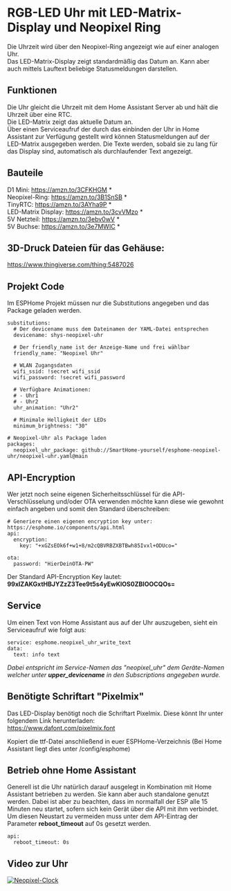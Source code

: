 # RGB-LED Uhr mit LED-Matrix-Display und Neopixel Ring
Die Uhrzeit wird über den Neopixel-Ring angezeigt wie auf einer analogen Uhr.  
Das LED-Matrix-Display zeigt standardmäßig das Datum an. Kann aber auch mittels Lauftext beliebige Statusmeldungen darstellen.  

## Funktionen
Die Uhr gleicht die Uhrzeit mit dem Home Assistant Server ab und hält die Uhrzeit über eine RTC.  
Die LED-Matrix zeigt das aktuelle Datum an.  
Über einen Serviceaufruf der durch das einbinden der Uhr in Home Assistant zur Verfügung gestellt wird können Statusmeldungen auf der LED-Matrix ausgegeben werden. Die Texte werden, sobald sie zu lang für das Display sind, automatisch als durchlaufender Text angezeigt.  
  
## Bauteile
D1 Mini: https://amzn.to/3CFKHGM *  
Neopixel-Ring: https://amzn.to/3B1SnSB *  
TinyRTC: https://amzn.to/3AYha9P *  
LED-Matrix Display: https://amzn.to/3cvVMzo *  
5V Netzteil: https://amzn.to/3ebv0wV *  
5V Buchse: https://amzn.to/3e7MWIC *  
  
## 3D-Druck Dateien für das Gehäuse:
https://www.thingiverse.com/thing:5487026  
  
  
## Projekt Code
Im ESPHome Projekt müssen nur die Substitutions angegeben und das Package geladen werden.  
  
```
substitutions:
  # Der devicename muss dem Dateinamen der YAML-Datei entsprechen
  devicename: shys-neopixel-uhr
  
  # Der friendly_name ist der Anzeige-Name und frei wählbar
  friendly_name: "Neopixel Uhr"

  # WLAN Zugangsdaten
  wifi_ssid: !secret wifi_ssid
  wifi_password: !secret wifi_password

  # Verfügbare Animationen:
  # - Uhr1
  # - Uhr2
  uhr_animation: "Uhr2"
  
  # Minimale Helligkeit der LEDs
  minimum_brightness: "30"
  
# Neopixel-Uhr als Package laden
packages:
  neopixel_uhr_package: github://SmartHome-yourself/esphome-neopixel-uhr/neopixel-uhr.yaml@main
```  
  
## API-Encryption
Wer jetzt noch seine eigenen Sicherheitsschlüssel für die API-Verschlüsselung und/oder OTA verwenden möchte kann diese wie gewohnt einfach angeben und somit den Standard überschreiben:
```
# Generiere einen eigenen encryption key unter: https://esphome.io/components/api.html
api:
  encryption:
    key: "+xGZsEOk6f+w1+8/m2cQBVRBZXBTBwh85Ivxl+ODUco="

ota:
  password: "HierDeinOTA-PW"
```

Der Standard API-Encryption Key lautet: **99xlZAKGxtHBJYZzZ3Tee9t5s4yEwKlOS0ZBIOOCQOs=**  
  
## Service
Um einen Text von Home Assistant aus auf der Uhr auszugeben, sieht ein Serviceaufruf wie folgt aus:
```
service: esphome.neopixel_uhr_write_text
data:
  text: info text
```
_Dabei entspricht im Service-Namen das "neopixel_uhr" dem Geräte-Namen welcher unter **upper_devicename** in den Subscriptions angegeben wurde._
  

## Benötigte Schriftart "Pixelmix"
Das LED-Display benötigt noch die Schriftart Pixelmix. Diese könnt Ihr unter folgendem Link herunterladen:  
https://www.dafont.com/pixelmix.font  
  
Kopiert die ttf-Datei anschließend in euer ESPHome-Verzeichnis (Bei Home Assistant liegt dies unter /config/esphome)


## Betrieb ohne Home Assistant
Generell ist die Uhr natürlich darauf ausgelegt in Kombination mit Home Assistant betrieben zu werden. 
Sie kann aber auch standalone genutzt werden.
Dabei ist aber zu beachten, dass im normalfall der ESP alle 15 Minuten neu startet, sofern sich kein Gerät über die API mit ihm verbindet.
Um diesen Neustart zu vermeiden muss unter dem API-Eintrag der Parameter **reboot_timeout** auf 0s gesetzt werden.
```
api:
  reboot_timeout: 0s
```
  
  
  
## Video zur Uhr
[![Neopixel-Clock](http://img.youtube.com/vi/4dabOY53DU4/0.jpg)](https://www.youtube.com/watch?v=4dabOY53DU4 "Neopixel Uhr mit ESPHome")



